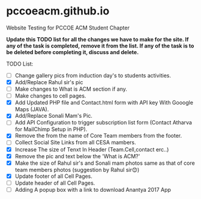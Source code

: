 # pccoeacm.github.io
Website Testing for PCCOE ACM Student Chapter

**Update this TODO list for all the changes we have to make for the site. If any of the task is completed, remove it from the list.
If any of the task is to be deleted before completing it, discuss and delete.**


TODO List:

- [ ] Change gallery pics from induction day's to students activities.
- [x] Add/Replace Rahul sir's pic
- [ ] Make changes to What is ACM section if any.
- [ ] Make changes to cell pages.
- [x] Add Updated PHP file and Contact.html form with API key With Gooogle Maps (JAVA).
- [x] Add/Replace Sonali Mam's Pic.
- [ ] Add API Configuration to trigger subscription list form (Contact Atharva for MailChimp Setup in PHP).
- [x] Remove the <href> from the name of Core Team members from the footer.
- [ ] Collect Social Site Links from all CESA mambers.
- [x] Increase The size of Tenxt In Header (Team.Cell,contact erc..)
- [x] Remove the pic and text below the 'What is ACM?'
- [x] Make the size of Rahul sir's and Sonali mam photos same as that of core team members photos (suggestion by Rahul sir😊)
- [x] Update footer of all Cell Pages.
- [ ] Update header of all Cell Pages.
- [ ] Adding A popup box with a link to download Anantya 2017 App
